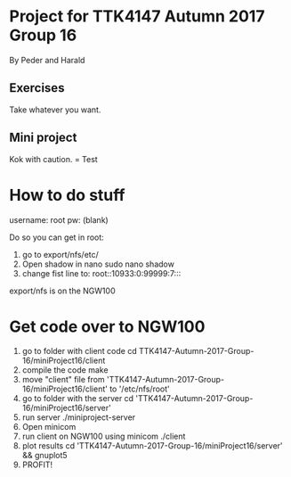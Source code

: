 # Project for TTK4147 Autumn 2017 Group 16
By Peder and Harald

## Exercises
Take whatever you want.

## Mini project
Kok with caution.
= Test

# How to do stuff

username: root
pw: (blank)

Do so you can get in root:
1. go to 
export/nfs/etc/
2. Open shadow in nano
sudo nano shadow
3. change fist line to:
root::10933:0:99999:7:::


export/nfs is on the NGW100

# Get code over to NGW100
1. go to folder with client code
cd TTK4147-Autumn-2017-Group-16/miniProject16/client
2. compile the code
make
3. move "client" file from 'TTK4147-Autumn-2017-Group-16/miniProject16/client' to '/etc/nfs/root'
4. go to folder with the server
cd 'TTK4147-Autumn-2017-Group-16/miniProject16/server'
5. run server
./miniproject-server
6. Open minicom
7. run client on NGW100 using minicom
./client
8. plot results
cd 'TTK4147-Autumn-2017-Group-16/miniProject16/server' && gnuplot5
9. PROFIT!
